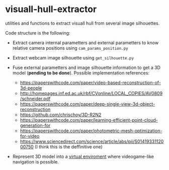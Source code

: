 # visuall-hull-extractor
utilities and functions to extract visuall hull from several image silhouettes.

Code structure is the following:
* Extract camera internal parametters and external parametters to know relative camera positions using `cam_params_position.py`
* Extract webcam image silhouette using `get_silhouette.py`
* Fuse external parametters and image silhouette information to get a 3D model (__pending to be done__). Possible implementation references:
    * https://paperswithcode.com/paper/video-based-reconstruction-of-3d-people
    * http://homepages.inf.ed.ac.uk/rbf/CVonline/LOCAL_COPIES/AV0809/schneider.pdf
    * https://paperswithcode.com/paper/deep-single-view-3d-object-reconstruction
    * https://github.com/chrischoy/3D-R2N2
    * https://paperswithcode.com/paper/learning-efficient-point-cloud-generation-for
    * https://paperswithcode.com/paper/photometric-mesh-optimization-for-video
    * https://www.sciencedirect.com/science/article/abs/pii/S0141933112000750 (I think this is the deffinitive one)


* Represent 3D model into a [virtual enviroment](https://github.com/carlesanton/3d-environment) where videogame-like navigation is possible.

